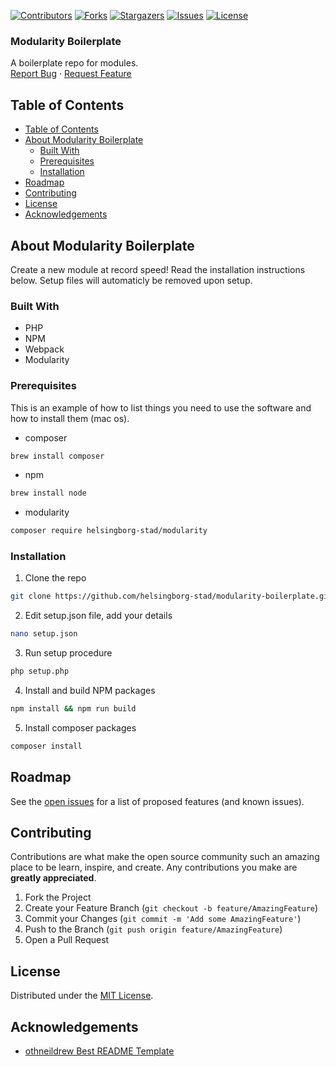 <!-- SHIELDS -->
[![Contributors][contributors-shield]][contributors-url]
[![Forks][forks-shield]][forks-url]
[![Stargazers][stars-shield]][stars-url]
[![Issues][issues-shield]][issues-url]
[![License][license-shield]][license-url]

<h3>Modularity Boilerplate</h3>
<p>
  A boilerplate repo for modules.
  <br />
  <a href="https://github.com/helsingborg-stad/modularity-boilerplate/issues">Report Bug</a>
  ·
  <a href="https://github.com/helsingborg-stad/modularity-boilerplate/issues">Request Feature</a>
</p>

## Table of Contents
- [Table of Contents](#table-of-contents)
- [About Modularity Boilerplate](#about-modularity-boilerplate)
  - [Built With](#built-with)
  - [Prerequisites](#prerequisites)
  - [Installation](#installation)
- [Roadmap](#roadmap)
- [Contributing](#contributing)
- [License](#license)
- [Acknowledgements](#acknowledgements)

## About Modularity Boilerplate

Create a new module at record speed! Read the installation instructions below. Setup files will automaticly be removed upon setup.

### Built With

* PHP
* NPM
* Webpack
* Modularity

### Prerequisites

This is an example of how to list things you need to use the software and how to install them (mac os).
* composer
```sh
brew install composer
```
* npm
```sh
brew install node
```
* modularity
```sh
composer require helsingborg-stad/modularity
```
### Installation

1. Clone the repo
```sh
git clone https://github.com/helsingborg-stad/modularity-boilerplate.git
```
2. Edit setup.json file, add your details
```sh
nano setup.json
```
3. Run setup procedure
```sh
php setup.php
```
4. Install and build NPM packages
```sh
npm install && npm run build
```
5. Install composer packages
```sh
composer install
```

## Roadmap

See the [open issues][issues-url] for a list of proposed features (and known issues).

## Contributing

Contributions are what make the open source community such an amazing place to be learn, inspire, and create. Any contributions you make are **greatly appreciated**.

1. Fork the Project
2. Create your Feature Branch (`git checkout -b feature/AmazingFeature`)
3. Commit your Changes (`git commit -m 'Add some AmazingFeature'`)
4. Push to the Branch (`git push origin feature/AmazingFeature`)
5. Open a Pull Request

## License

Distributed under the [MIT License][license-url].

## Acknowledgements

- [othneildrew Best README Template](https://github.com/othneildrew/Best-README-Template)


<!-- MARKDOWN LINKS & IMAGES -->
<!-- https://www.markdownguide.org/basic-syntax/#reference-style-links -->
[contributors-shield]: https://img.shields.io/github/contributors/helsingborg-stad/modularity-boilerplate.svg?style=flat-square
[contributors-url]: https://github.com/helsingborg-stad/modularity-boilerplate/graphs/contributors
[forks-shield]: https://img.shields.io/github/forks/helsingborg-stad/modularity-boilerplate.svg?style=flat-square
[forks-url]: https://github.com/helsingborg-stad/modularity-boilerplate/network/members
[stars-shield]: https://img.shields.io/github/stars/helsingborg-stad/modularity-boilerplate.svg?style=flat-square
[stars-url]: https://github.com/helsingborg-stad/modularity-boilerplate/stargazers
[issues-shield]: https://img.shields.io/github/issues/helsingborg-stad/modularity-boilerplate.svg?style=flat-square
[issues-url]: https://github.com/helsingborg-stad/modularity-boilerplate/issues
[license-shield]: https://img.shields.io/github/license/helsingborg-stad/modularity-boilerplate.svg?style=flat-square
[license-url]: https://raw.githubusercontent.com/helsingborg-stad/modularity-boilerplate/master/LICENSE
[product-screenshot]: images/screenshot.png